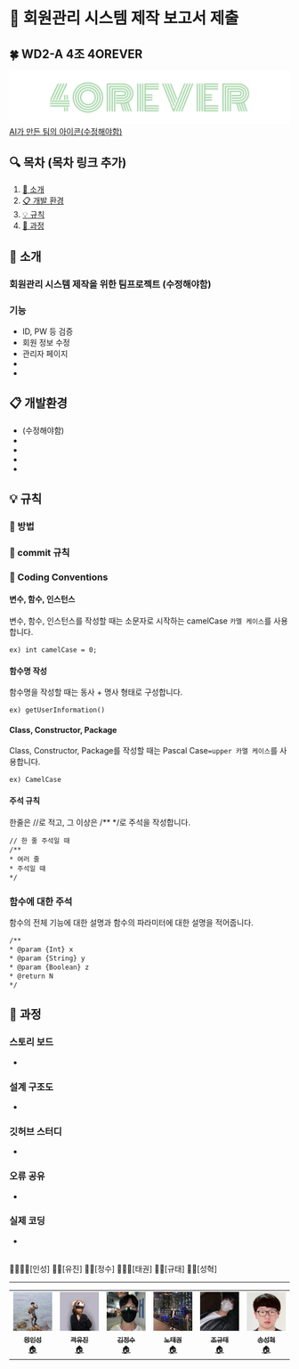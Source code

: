 # 📢 회원관리 시스템 제작 보고서 제출
## :four_leaf_clover: WD2-A 4조 4OREVER
![[팀 마크]](src/main/webapp/images/4orever.png)
[AI가 만든 팀의 아이콘(수정해야함)](https://www.shopify.com/tools/logo-maker)  

## 🔍 목차 (목차 링크 추가)
1. [🎤 소개](https://github.com/ooyniz/4OREVER/tree/main/P01_MEMBER#%EA%B8%B0%EB%8A%A5) 
2. [:clipboard: 개발 환경](https://github.com/ooyniz/4OREVER/tree/main/P01_MEMBER#%EA%B8%B0%EB%8A%A5)
3. [:bulb: 규칙](https://github.com/ooyniz/4OREVER/tree/main/P01_MEMBER#%EA%B8%B0%EB%8A%A5)
4. [:notebook: 과정](https://github.com/ooyniz/4OREVER/tree/main/P01_MEMBER#%EA%B8%B0%EB%8A%A5)

## 🎤 소개
### 회원관리 시스템 제작을 위한 팀프로젝트 (수정해야함)
### 기능
- ID, PW 등 검증
- 회원 정보 수정
- 관리자 페이지
-
-

## :clipboard: 개발환경
* (수정해야함)
* 
* 
* 
* 

## :bulb: 규칙

### :pushpin: 방법

### :pushpin: commit 규칙

### :pushpin: Coding Conventions

#### 변수, 함수, 인스턴스
변수, 함수, 인스턴스를 작성할 때는 소문자로 시작하는 camelCase `카멜 케이스`를 사용합니다.
```
ex) int camelCase = 0;
```

#### 함수명 작성
함수명을 작성할 때는 동사 + 명사 형태로 구성합니다.
```
ex) getUserInformation()
```

#### Class, Constructor, Package
Class, Constructor, Package를 작성할 때는 Pascal Case`=upper 카멜 케이스`를 사용합니다.
```
ex) CamelCase
```

#### 주석 규칙
한줄은 //로 적고, 그 이상은 /** */로 주석을 작성합니다.
```
// 한 줄 주석일 때
/**
* 여러 줄
* 주석일 때
*/
```

### 함수에 대한 주석
함수의 전체 기능에 대한 설명과 함수의 파라미터에 대한 설명을 적어줍니다.
```
/**
* @param {Int} x
* @param {String} y
* @param {Boolean} z
* @return N
*/
```

## :notebook: 과정

### 스토리 보드
-

### 설계 구조도
-

### 깃허브 스터디
-

### 오류 공유
-

### 실제 코딩
-

<br>
👑🧔🏻‍♀️[인성] 
👧🏻[유진] 
👦🏻[정수]
👨🏻‍🦱[태권]
🧒🏻[규태]
🧑🏻[성혁]


--------------------------------------------------------------------------------------------------------------------------------------------------------------

<table>
  <tr>
    
<td align="center"><a href="https://github.com/tkdrms4585"><img src="src/main/webapp/images/member01.jpg" width="100px;" alt=""/><br /><sub><b>왕인성</b></sub></a><br /><a href="https://github.com/tkdrms4585" title="Code">🏠</a></td>
    
 <td align="center"><a href="https://github.com/ooyniz"><img src="src/main/webapp/images/member02.jpg" width="100px;" alt=""/><br /><sub><b>곽유진</b></sub></a><br /><a href="https://github.com/ooyniz" title="Code">🏠</a></td>

 <td align="center"><a href="https://github.com/YJU-KimJeongSu"><img src="src/main/webapp/images/member03.jpg" width="100px;" alt=""/><br /><sub><b>김정수</b></sub></a><br /><a href="https://github.com/YJU-KimJeongSu" title="Code">🏠</a></td>
    
<td align="center"><a href="https://github.com/NoTaeGwon"><img src="src/main/webapp/images/member04.jpg" width="100px;" alt=""/><br /><sub><b>노태권</b></sub></a><br /><a href="https://github.com/NoTaeGwon" title="Code">🏠</a></td>   
    
 <td align="center"><a href="https://github.com/cchrbxo"><img src="src/main/webapp/images/member06.jpg" width="100px;" alt=""/><br /><sub><b>조규태</b></sub></a><br /><a href="https://github.com/cchrbxo" title="Code">🏠</a></td>
    
 <td align="center"><a href="https://github.com/thd8172"><img src="src/main/webapp/images/member05.jpg" width="100px;" alt=""/><br /><sub><b>송성혁</b></sub></a><br /><a href="https://github.com/thd8172" title="Code">🏠</a></td>

</tr>
    
 
</table>
